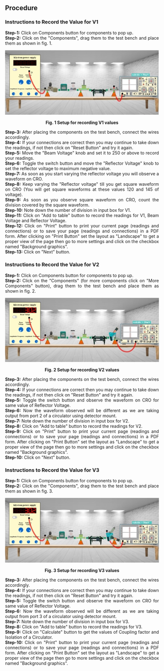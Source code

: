 ## Procedure<br>

<div style="text-align:justify;">

### Instructions to Record the Value for V1

**Step-1:** Click on Components button for components to pop up.  
**Step-2:** Click on the "Components", drag them to the test bench and place them as shown in fig. 1.  
  
<center>

![Setup1](images/setup1.jpeg)

**Fig. 1 Setup for recording V1 values**
</center>

  
**Step-3:** After placing the components on the test bench, connect the wires accordingly.  
**Step-4:** If your connections are correct then you may continue to take down the readings, if not then click on "Reset Button" and try it again.  
**Step-5:** Move the "Beam Voltage" knob and set it to 250 or above to record your readings.  
**Step-6:** Toggle the switch button and move the "Reflector Voltage" knob to set the reflector voltage to maximum negative value.  
**Step-7:** As soon as you start varying the reflector voltage you will observe a waveform on CRO.  
**Step-8:** Keep varying the "Reflector voltage" till you get square waveform on CRO (You will get square waveforms at these values 120 and 145 of voltage).  
**Step-9:** As soon as you observe square waveform on CRO, count the division covered by the square waveform.  
**Step-10:** Note down the number of division in input box for V1.  
**Step-11:** Click on "Add to table" button to record the readings for V1, Beam Voltage and Reflector Voltage.  
**Step-12:** Click on "Print" button to print your current page (readings and connections) or to save your page (readings and connections) in a PDF form. After clicking on "Print Button" set the layout as "Landscape" to get a proper view of the page then go to more settings and click on the checkbox named "Background graphics".  
**Step-13:** Click on "Next" button.

  
  
  

### Instructions to Record the Value for V2

**Step-1:** Click on Components button for components to pop up.  
**Step-2:** Click on the "Components" (for more components click on "More Components" button), drag them to the test bench and place them as shown in fig. 2.  
  
<center>

![Setup2](images/setup2.jpeg)

**Fig. 2 Setup for recording V2 values**
</center>

  

**Step-3:** After placing the components on the test bench, connect the wires accordingly.  
**Step-4:** If your connections are correct then you may continue to take down the readings, if not then click on "Reset Button" and try it again.  
**Step-5:** Toggle the switch button and observe the waveform on CRO for same value of Reflector Voltage.  
**Step-6:** Now the waveform observed will be different as we are taking output from port 2 of a circulator using detector mount.  
**Step-7:** Note down the number of division in input box for V2.  
**Step-8:** Click on "Add to table" button to record the readings for V2.  
**Step-9:** Click on "Print" button to print your current page (readings and connections) or to save your page (readings and connections) in a PDF form. After clicking on "Print Button" set the layout as "Landscape" to get a proper view of the page then go to more settings and click on the checkbox named "Background graphics".  
**Step-10:** Click on "Next" button.



### Instructions to Record the Value for V3

**Step-1:** Click on Components button for components to pop up.  
**Step-2:** Click on the "Components", drag them to the test bench and place them as shown in fig. 3.  
  
<center>

![Setup3](images/setup3.jpeg)

**Fig. 3 Setup for recording V3 values**
</center>

**Step-3:** After placing the components on the test bench, connect the wires accordingly.  
**Step-4:** If your connections are correct then you may continue to take down the readings, if not then click on "Reset Button" and try it again.  
**Step-5:** Toggle the switch button and observe the waveform on CRO for same value of Reflector Voltage.  
**Step-6:** Now the waveform observed will be different as we are taking output from port 3 of a circulator using detector mount.  
**Step-7:** Note down the number of division in input box for V3.  
**Step-8:** Click on "Add to table" button to record the readings for V3.  
**Step-9:** Click on "Calculate" button to get the values of Coupling factor and Isolation of a Circulator.  
**Step-10:** Click on "Print" button to print your current page (readings and connections) or to save your page (readings and connections) in a PDF form. After clicking on "Print Button" set the layout as "Landscape" to get a proper view of the page then go to more settings and click on the checkbox named "Background graphics".


</div>